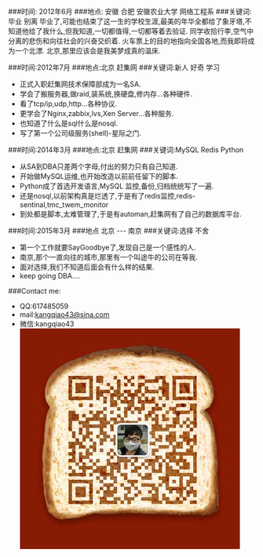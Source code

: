 ###时间: 2012年6月
###地点: 安徽 合肥 安徽农业大学 网络工程系
###关键词:毕业 别离
毕业了,可能也结束了这一生的学校生涯,最美的年华全都给了象牙塔,不知道他给了我什么,但我知道,一切都值得,一切都等着去验证.
同学收拾行李,空气中分离的悲伤和向往社会的兴奋交织着.
火车票上的目的地指向全国各地,而我即将成为一个北漂.
北京,那里应该会是我美梦成真的温床.

###时间:2012年7月
###地点:北京 赶集网
###关键词:新人 好奇 学习
*	正式入职赶集网技术保障部成为一名SA.
*	学会了搬服务器,做raid,装系统,换硬盘,修内存...各种硬件.
*	看了tcp/ip,udp,http...各种协议.
*	更学会了Nginx,zabbix,lvs,Xen Server...各种服务.
*	也知道了什么是sql什么是nosql.
*	写了第一个公司级服务(shell)-星际之门.

###时间:2014年3月
###地点:北京 赶集网
###关键词:MySQL Redis Python
*	从SA到DBA只差两个字母,付出的努力只有自己知道.
*	开始做MySQL运维,也开始改造以前前任留下的脚本.
*	Python成了首选开发语言,MySQL 监控,备份,归档统统写了一遍.
*	还是nosql,以前架构真是烂透了,于是有了redis监控,redis-sentinal,tmc_twem_monitor
*	到处都是脚本,太难管理了,于是有automan,赶集网有了自己的数据库平台.

###时间:2015年3月
###地点 北京 --- 南京
###关键词:选择 不舍
*	第一个工作就要SayGoodbye了,发现自己是一个感性的人.
*	南京,那个一直向往的城市,那里有一个叫途牛的公司在等我.
*	面对选择,我们不知道后面会有什么样的结果.
*	keep going DBA....

###Contact me:
*	QQ:617485059
*	mail:kangqiao43@sina.com
*	微信:kangqiao43
![微信二维码](./weixin.png)
